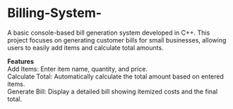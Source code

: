 # Billing-System-

A basic console-based bill generation system developed in C++. This project focuses on generating customer bills for small businesses, allowing users to easily add items and calculate total amounts.<br>

<b>Features</b>
<br>
Add Items: Enter item name, quantity, and price.
<br>
Calculate Total: Automatically calculate the total amount based on entered items.
<br>
Generate Bill: Display a detailed bill showing itemized costs and the final total.
